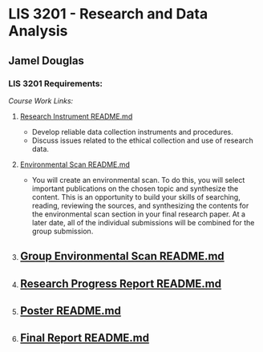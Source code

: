 # LIS 3201 - Research and Data Analysis

## Jamel Douglas

### LIS 3201 Requirements:

*Course Work Links:*

1. [Research Instrument README.md](instrument/README.md "My Research Instrument README.md file")
    - Develop reliable data collection instruments and procedures.
    - Discuss issues related to the ethical collection and use of research data. 

2. [Environmental Scan README.md](scan/README.md "My Environmental Scan README.md file")
    - You will create an environmental scan. To do this, you will select important publications on the chosen topic and synthesize the content. This is an opportunity to build your skills of searching, reading, reviewing the sources, and synthesizing the contents for the environmental scan section in your final research paper. At a later date, all of the individual submissions will be combined for the group submission.

3. [Group Environmental Scan README.md](gscan/README.md "My Group Environmental Scan README.md file")
    - 

4. [Research Progress Report README.md](progress/README.md "My Research Progress Report README.md file")
    - 

5. [Poster README.md](poster/README.md "My Poster README.md file")
    - 

6. [Final Report README.md](final/README.md "My Final Report README.md file")
    - 